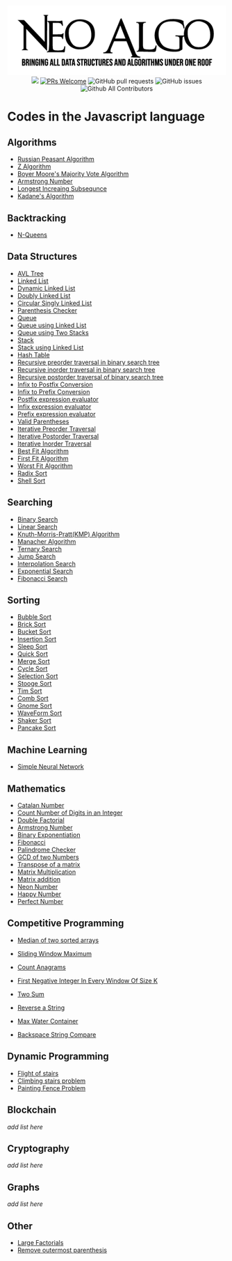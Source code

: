 <p align="center">
    <img src="../img/neo_algo.png"><br>
    <img src="https://img.shields.io/github/license/tesseractcoding/neoalgo?style=flat">
    <a href="http://makeapullrequest.com" target="_blank"><img src="https://img.shields.io/badge/PRs-welcome-brightgreen.svg?style=flat" alt="PRs Welcome"></a>
    <img alt="GitHub pull requests" src="https://img.shields.io/github/issues-pr/tesseractcoding/neoalgo">
    <img alt="GitHub issues" src="https://img.shields.io/github/issues/tesseractcoding/neoalgo">
    <img alt="Github All Contributors" src="https://img.shields.io/github/all-contributors/tesseractcoding/neoalgo">
</p>

# Codes in the Javascript language

## Algorithms

- [Russian Peasant Algorithm](Algorithms/RussianPeasant.js)
- [Z Algorithm](Algorithms/ZAlgorithm.js)
- [Boyer Moore's Majority Vote Algorithm](Algorithms/BoyerMooreAlgorithm.js)
- [Armstrong Number](Algorithms/Armstrong.js)
- [Longest Increaing Subsequnce](Algorithms/LongestIncreasingSubsequenceDP.js)
- [Kadane's Algorithm](Algorithms/kadane's_algo.js)

## Backtracking

- [N-Queens](Backtracking/N-Queens.js)

## Data Structures

- [AVL Tree](./ds/AVLTree.js)
- [Linked List](./ds/LinkedList.js)
- [Dynamic Linked List](./ds/DynamicLinkedList.js)
- [Doubly Linked List](./ds/DoublyLinkedList.js)
- [Circular Singly Linked List](./ds/CircularSinglyLinkedList.js)
- [Parenthesis Checker](./ds/Parenthesis_Checker.js)
- [Queue](./ds/Queue.js)
- [Queue using Linked List](./ds/QueueLinkedList.js)
- [Queue using Two Stacks](./ds/QueueStack.js)
- [Stack](./ds/Stack.js)
- [Stack using Linked List](./ds/StackLinkedList.js)
- [Hash Table](./ds/Hash.js)
- [Recursive preorder traversal in binary search tree](./ds/Recursive_preorder.js)
- [Recursive inorder traversal in binary search tree](./ds/Recursive_inorder.js)
- [Recursive postorder traversal of binary search tree](./ds/Recursive_postorder.js)
- [Infix to Postfix Conversion](./ds/infixtopostfix.js)
- [Infix to Prefix Conversion](./ds/infixtoprefix.js)
- [Postfix expression evaluator](./ds/postfixevaluator.js)
- [Infix expression evaluator](./ds/infixevaluator.js)
- [Prefix expression evaluator](./ds/prefixevaluator.js)
- [Valid Parentheses](./ds/ValidParentheses.js)
- [Iterative Preorder Traversal](./ds/Iterative_preorder.js)
- [Iterative Postorder Traversal](./ds/Iterative_postorder.js)
- [Iterative Inorder Traversal](./ds/Iterative_inorder.js)
- [Best Fit Algorithm](./ds/bestfit.js)
- [First Fit Algorithm](./ds/firstfit.js)
- [Worst Fit Algorithm](./ds/worstfit.js)
- [Radix Sort](./ds/RadixSort.js)
- [Shell Sort](./ds/ShellSort.js)

## Searching

- [Binary Search](./search/binary_search.js)
- [Linear Search](./search/linear_search.js)
- [Knuth-Morris-Pratt(KMP) Algorithm](./search/KMPalgorithm.js)
- [Manacher Algorithm](./search/ManacherAlgorithm.js)
- [Ternary Search](./search/ternary_search.js)
- [Jump Search](./search/JumpSearch.js)
- [Interpolation Search](./search/InterpolationSearch.js)
- [Exponential Search](./search/ExponentialSearch.js)
- [Fibonacci Search](./search/FibonacciSearch.js)

## Sorting

- [Bubble Sort](./sort/BubbleSort.js)
- [Brick Sort](./sort/BrickSort.js)
- [Bucket Sort](./sort/BucketSort.js)
- [Insertion Sort](./sort/insertion_sort.js)
- [Sleep Sort](./sort/sleepSort.js)
- [Quick Sort](./sort/quicksort.js)
- [Merge Sort](./sort/MergeSort.js)
- [Cycle Sort](./sort/cycleSort.js)
- [Selection Sort](./sort/selectionSort.js)
- [Stooge Sort](./sort/StoogeSort.js)
- [Tim Sort](./sort/TimSort.js)
- [Comb Sort](./sort/CombSort.js)
- [Gnome Sort](./sort/GnomeSort.js)
- [WaveForm Sort](./sort/WaveFormSort.js)
- [Shaker Sort](./sort/ShakerSort.js)
- [Pancake Sort](./sort/PancakeSort.js)

## Machine Learning

- [Simple Neural Network](./ML/NeuralNetwork.js)

## Mathematics

- [Catalan Number](./math/catalan_number.js)
- [Count Number of Digits in an Integer](./math/CountDigits_Integer.js)
- [Double Factorial](./math/DoubleFactorial.js)
- [Armstrong Number](./math/ArmstrongNumbers.js)
- [Binary Exponentiation](./math/bin_exp.js)
- [Fibonacci](./math/Fibonacci.js)
- [Palindrome Checker](./math/Palindrome_checker.js)
- [GCD of two Numbers](./math/gcd_of_two_no.js)
- [Transpose of a matrix](./math/Matrix_transpose.js)
- [Matrix Multiplication](./math/Matrix_multiplication.js)
- [Matrix addition](./math/Matrix_addition.js)
- [Neon Number](./math/NeonNumber.js)
- [Happy Number](./math/HappyNumber.js)
- [Perfect Number](./math/Perfect_Number.js)

## Competitive Programming

- [Median of two sorted arrays](./cp/Median_of_Two_Sorted_Arrays.js)

- [Sliding Window Maximum](./cp/SlidingWindowMaximum.js)
- [Count Anagrams](./cp/CountAnagrams.js)
- [First Negative Integer In Every Window Of Size K](./cp/FirstNegativeIntegerInEveryWindowOfSizeK.js)
- [Two Sum](./cp/TwoSum.js)
- [Reverse a String](./cp/ReverseString.js)
- [Max Water Container](./cp/WaterContainer.js)
- [Backspace String Compare](./cp/BackspaceCompare.js)

## Dynamic Programming

- [Flight of stairs](./dp/flightOfStairs.js)
- [Climbing stairs problem](./dp/Climbing_stairs.js)
- [Painting Fence Problem](./dp/Painting_fence.js)

## Blockchain

_add list here_


## Cryptography

_add list here_

## Graphs

_add list here_

## Other

- [Large Factorials](other/largeNumberFactorial.js)
- [Remove outermost parenthesis](other/RemoveOuterParenthesis.js)
